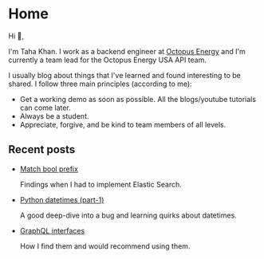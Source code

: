 # Home

Hi 👋,

I'm Taha Khan. I work as a backend engineer at [Octopus Energy](https://octopusenergy.com/) and I'm currently a team lead for the Octopus Energy USA API team. 

I usually blog about things that I've learned and found interesting to be shared. I follow three main principles (according to me):

- Get a working demo as soon as possible. All the blogs/youtube tutorials can come later. 
- Always be a student.
- Appreciate, forgive, and be kind to team members of all levels.

## Recent posts

- [Match bool prefix](./Elastic-Search/index.md)
    
    Findings when I had to implement Elastic Search.

- [Python datetimes (part-1)](./Python-Datetime-Part-1/index.md)
  
    A good deep-dive into a bug and learning quirks about datetimes.

- [GraphQL interfaces](./GraphQL-Interfaces/index.md)
    
    How I find them and would recommend using them.
